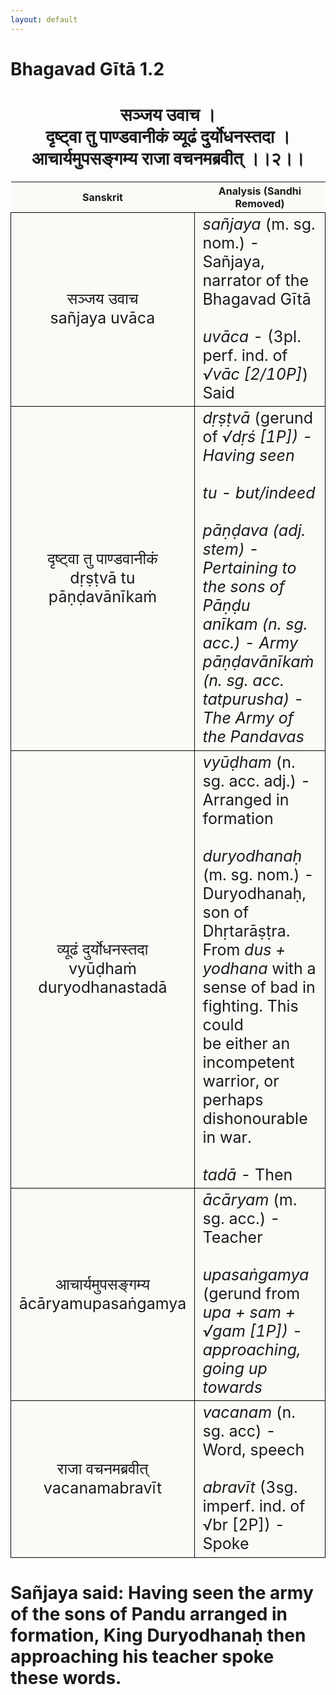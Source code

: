 ```yaml
---
layout: default
---
```

<!---
Text can be **bold**, _italic_, or ~~strikethrough~~.

[Link to another page](./another-page.html)

There should be whitespace between paragraphs.

There should be whitespace between paragraphs. We recommend including a README, or a file with information about your project.
--->

# Bhagavad Gītā 1.2

<style>
table {
  border-collapse: collapse;
  border-style: hidden;
}
th {
  background: #FBFAF7;
}
td {
  font-size: 25px;
  background: #FBFAF7;
  border: 1px solid black;
}
</style>

<h1 style="text-align:center">
सञ्जय उवाच ।<br>
दृष्ट्वा तु पाण्डवानीकं व्यूढं दुर्योधनस्तदा ।<br>
आचार्यमुपसङ्गम्य राजा वचनमब्रवीत् ।।२।।
</h1>

| Sanskrit | Analysis (Sandhi Removed) |
|:-:|-|
| सञ्जय उवाच<br>sañjaya uvāca | <em>sañjaya</em> (m. sg. nom.) - Sañjaya, narrator of the Bhagavad Gītā<br><br><em>uvāca</em> - (3pl. perf. ind. of <em>√vāc [2/10P]</em>) Said |
|  दृष्ट्वा तु पाण्डवानीकं<br>dṛṣṭvā tu pāṇḍavānīkaṁ  | <em>dṛṣṭvā</em> (gerund of <em>√dṛś [1P]) - Having seen<br><br><em>tu</em> - but/indeed<br><br><em>pāṇḍava</em> (adj. stem) - Pertaining to the sons of Pāṇḍu<br><em>anīkam</em> (n. sg. acc.) - Army<br><em>pāṇḍavānīkaṁ</em> (n. sg. acc. tatpurusha) - The Army of the Pandavas |
|  व्यूढं दुर्योधनस्तदा<br>vyūḍhaṁ duryodhanastadā  | <em>vyūḍham</em> (n. sg. acc. adj.) - Arranged in formation<br><br><em>duryodhanaḥ</em> (m. sg. nom.) - Duryodhanaḥ, son of Dhṛtarāṣṭra. <br>From <em>dus + yodhana</em> with a sense of bad in fighting. This could<br>be either an incompetent warrior, or perhaps dishonourable in war.<br><br><em>tadā</em> - Then |
| आचार्यमुपसङ्गम्य<br>ācāryamupasaṅgamya | <em>ācāryam</em> (m. sg. acc.) - Teacher<br><br><em>upasaṅgamya</em> (gerund from <em>upa + sam + √gam [1P]) - approaching,<br>going up towards |
| राजा वचनमब्रवीत्<br>vacanamabravīt | <em>vacanam</em> (n. sg. acc) - Word, speech<br><br><em>abravīt</em> (3sg. imperf. ind. of √br [2P]) - Spoke |

<h1>
Sañjaya said: Having seen the army of the sons of Pandu arranged in formation, King Duryodhanaḥ then
approaching his teacher spoke these words.
</h1>
